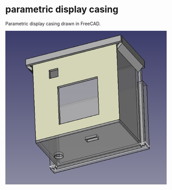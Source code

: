 # parametric display casing

Parametric display casing drawn in FreeCAD.

![Image of Yaktocat](https://github.com/xtrinch/esp32s2-bme280-webusb/blob/master/casing-w-display/images/casing-w-display.jpg)
